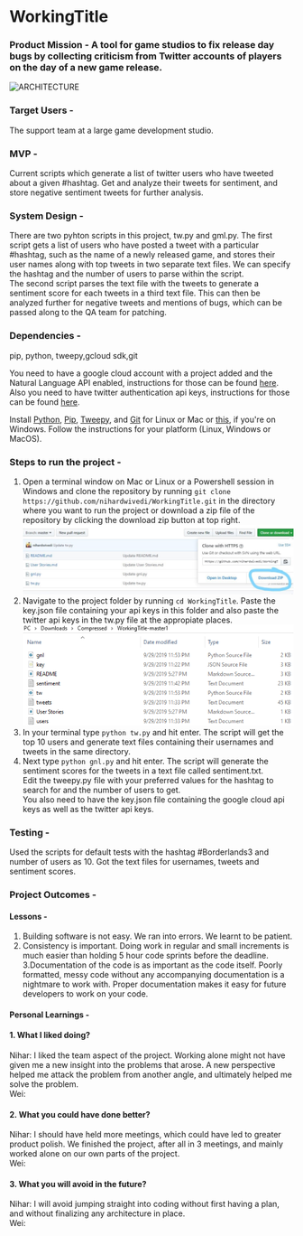 # WorkingTitle
### Product Mission - A tool for game studios to fix release day bugs by collecting criticism from Twitter accounts of players on the day of a new game release. <br/>

![ARCHITECTURE](https://drive.google.com/uc?export=view&id=1w5MyFNhYvziyGwpdxZAr38DhqtP4EL3s)

### Target Users - <br/>
The support team at a large game development studio. <br/>

### MVP - <br/>
Current scripts which generate a list of twitter users who have tweeted about a given #hashtag. Get and analyze their tweets for sentiment, and store negative sentiment tweets for further analysis. <br/>

### System Design - <br/>
There are two pyhton scripts in this project, tw.py and gml.py. The first script gets a list of users who have posted a tweet with a particular #hashtag, such as the name of a newly released game, and stores their user names along with top tweets in two separate text files. We can specify the hashtag and the number of users to parse within the script.<br/>The second script parses the text file with the tweets to generate a sentiment score for each tweets in a third text file. This can then be analyzed further for negative tweets and mentions of bugs, which can be passed along to the QA team for patching.<br/>

### Dependencies - <br/>

pip, python, tweepy,gcloud sdk,git <br/>

You need to have a google cloud account with a project added and the Natural Language API enabled, instructions for those can be found [here](https://cloud.google.com/natural-language/docs/quickstarts). Also you need to have twitter authentication api keys, instructions for those can be found [here](https://tweepy.readthedocs.io/en/latest/auth_tutorial.html#auth-tutorial).<br/>

Install [Python](www.python.org), [Pip](https://pypi.org/project/pip/), [Tweepy](https://www.tweepy.org/), and [Git](https://git-scm.com/) for Linux or Mac or [this](https://gitforwindows.org/), if you're on Windows. Follow the instructions for your platform (Linux, Windows or MacOS).

### Steps to run the project - <br/>
1. Open a terminal window on Mac or Linux or a Powershell session in Windows and clone the repository by running ```git clone https://github.com/nihardwivedi/WorkingTitle.git``` in the directory where you want to run the project or download a zip file of the repository by clicking the download zip button at top right.![Download zip](https://github.com/nihardwivedi/WorkingTitle/blob/master/git_ss.jpg)<br/>
2. Navigate to the project folder by running ```cd WorkingTitle```. Paste the key.json file containing your api keys in this folder and also paste the twitter api keys in the tw.py file at the appropiate places. ![Folder](https://github.com/nihardwivedi/WorkingTitle/blob/master/f_ss.png)<br/>
3. In your terminal type ```python tw.py``` and hit enter. The script will get the top 10 users and generate text files containing their usernames and tweets in the same directory.<br/>
4. Next type ```python gnl.py``` and hit enter. The script will generate the sentiment scores for the tweets in a text file called sentiment.txt.<br/>
Edit the tweepy.py file with your preferred values for the hashtag to search for and the number of users to get.<br/>
You also need to have the key.json file containing the google cloud api keys as well as the twitter api keys.

### Testing - <br/>
Used the scripts for default tests with the hashtag #Borderlands3 and number of users as 10. Got the text files for usernames, tweets and sentiment scores. <br/>

### Project Outcomes - <br/>
#### Lessons - <br/>
1. Building software is not easy. We ran into errors. We learnt to be patient.<br/>
2. Consistency is important. Doing work in regular and small increments is much easier than holding 5 hour code sprints before the deadline.<br/>
3.Documentation of the code is as important as the code itself. Poorly formatted, messy code without any accompanying documentation is a nightmare to work with. Proper documentation makes it easy for future developers to work on your code.<br/>

#### Personal Learnings - <br/>
#### 1. What I liked doing?<br/>
Nihar: I liked the team aspect of the project. Working alone might not have given me a new insight into the problems that arose. A new perspective helped me attack the problem from another angle, and ultimately helped me solve the problem.<br/>
Wei:<br/>

#### 2. What you could have done better?
Nihar: I should have held more meetings, which could have led to greater product polish. We finished the project, after all in 3 meetings, and mainly worked alone on our own parts of the project.<br/>
Wei:<br/>

#### 3. What you will avoid in the future?
Nihar: I will avoid jumping straight into coding without first having a plan, and without finalizing any architecture in place.<br/>
Wei:<br/>
